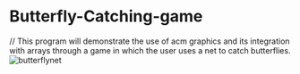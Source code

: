 # Butterfly-Catching-game
// This program will demonstrate the use of acm graphics and its integration with  arrays through a game in which the user uses a net to catch butterflies.
![butterflynet](https://user-images.githubusercontent.com/90609788/208547748-eb4e79f3-2470-4ea9-8f46-4cbf7782030f.jpg)

